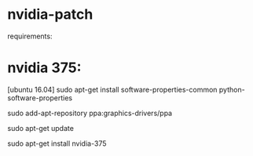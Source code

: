 # nvidia-patch

requirements:
# nvidia 375:

[ubuntu 16.04]
sudo apt-get install software-properties-common python-software-properties


sudo add-apt-repository ppa:graphics-drivers/ppa

sudo apt-get update

sudo apt-get install nvidia-375
